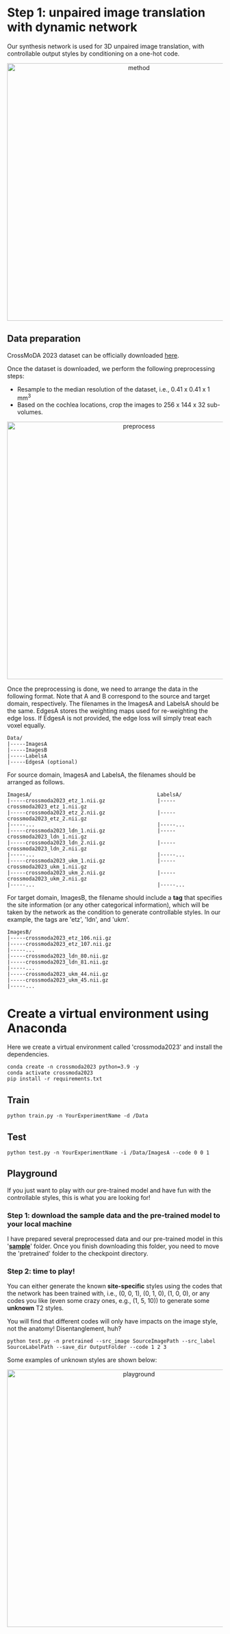 # Step 1: unpaired image translation with dynamic network
Our synthesis network is used for 3D unpaired image translation, with controllable output styles by conditioning on a one-hot code.

<p align="center"><img src="https://github.com/han-liu/crossmoda2023/blob/main/figs/vandy365_fig2.png" alt="method" width="600"/></p>

## Data preparation
CrossMoDA 2023 dataset can be officially downloaded [here](https://www.synapse.org/#!Synapse:syn51236108/wiki/621732).

Once the dataset is downloaded, we perform the following preprocessing steps:
- Resample to the median resolution of the dataset, i.e., 0.41 x 0.41 x 1 mm<sup>3</sup>
- Based on the cochlea locations, crop the images to 256 x 144 x 32 sub-volumes.

<p align="center"><img src="https://github.com/han-liu/crossmoda2023/blob/main/figs/vandy365_preprocess.png" alt="preprocess" width="600"/></p>

Once the preprocessing is done, we need to arrange the data in the following format.
Note that A and B correspond to the source and target domain, respectively. The filenames in the ImagesA and LabelsA should be the same. EdgesA stores the weighting maps used for re-weighting the edge loss. If EdgesA is not provided, the edge loss will simply treat each voxel equally.

```
Data/
|-----ImagesA
|-----ImagesB
|-----LabelsA
|-----EdgesA (optional)
```

For source domain, ImagesA and LabelsA, the filenames should be arranged as follows.
```
ImagesA/                                         LabelsA/
|-----crossmoda2023_etz_1.nii.gz                 |-----crossmoda2023_etz_1.nii.gz
|-----crossmoda2023_etz_2.nii.gz                 |-----crossmoda2023_etz_2.nii.gz
|-----...                                        |-----...
|-----crossmoda2023_ldn_1.nii.gz                 |-----crossmoda2023_ldn_1.nii.gz
|-----crossmoda2023_ldn_2.nii.gz                 |-----crossmoda2023_ldn_2.nii.gz
|-----...                                        |-----...
|-----crossmoda2023_ukm_1.nii.gz                 |-----crossmoda2023_ukm_1.nii.gz
|-----crossmoda2023_ukm_2.nii.gz                 |-----crossmoda2023_ukm_2.nii.gz
|-----...                                        |-----...
```

For target domain, ImagesB, the filename should include a **tag** that specifies the site information (or any other categorical information), which will be taken by the network as the condition to generate controllable styles. In our example, the tags are 'etz', 'ldn', and 'ukm'.
```
ImagesB/
|-----crossmoda2023_etz_106.nii.gz
|-----crossmoda2023_etz_107.nii.gz
|-----...
|-----crossmoda2023_ldn_80.nii.gz
|-----crossmoda2023_ldn_81.nii.gz
|-----...
|-----crossmoda2023_ukm_44.nii.gz
|-----crossmoda2023_ukm_45.nii.gz
|-----...
```

# Create a virtual environment using Anaconda
Here we create a virtual environment called 'crossmoda2023' and install the dependencies.
```
conda create -n crossmoda2023 python=3.9 -y
conda activate crossmoda2023
pip install -r requirements.txt
```

## Train
```
python train.py -n YourExperimentName -d /Data 
```

## Test
```
python test.py -n YourExperimentName -i /Data/ImagesA --code 0 0 1
```

## Playground
If you just want to play with our pre-trained model and have fun with the controllable styles, this is what you are looking for!

### Step 1: download the sample data and the pre-trained model to your local machine
I have prepared several preprocessed data and our pre-trained model in this '[**sample**](https://drive.google.com/file/d/1qF_RX5_acWQ3k-GGBk6Def7SME-Dl_JO/view?usp=sharing)' folder. Once you finish downloading this folder, you need to move the 'pretrained' folder to the checkpoint directory.

### Step 2: time to play!
You can either generate the known **site-specific** styles using the codes that the network has been trained with, i.e., (0, 0, 1), (0, 1, 0), (1, 0, 0),
or any codes you like (even some crazy ones, e.g., (1, 5, 10)) to generate some **unknown** T2 styles. 

You will find that different codes will only have impacts on the image style, not the anatomy! Disentanglement, huh?

```
python test.py -n pretrained --src_image SourceImagePath --src_label SourceLabelPath --save_dir OutputFolder --code 1 2 3
```
Some examples of unknown styles are shown below:
<p align="center"><img src="https://github.com/han-liu/crossmoda2023/blob/main/figs/vandy365_playground.png" alt="playground" width="600"/></p>

